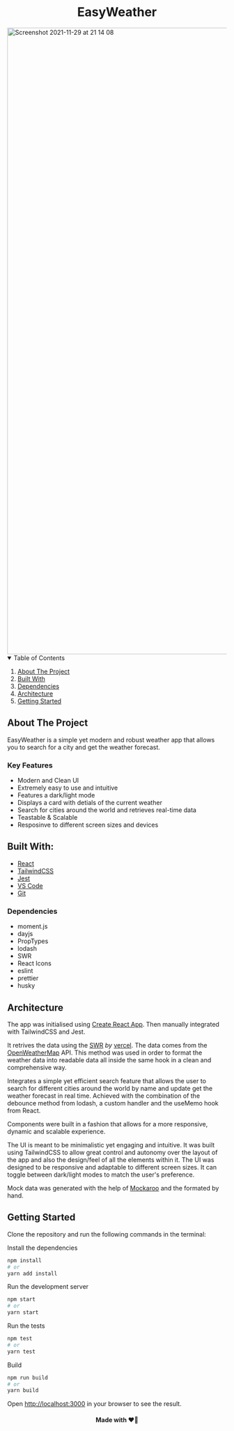 <h1 align="center">EasyWeather</h1>

<img width="1438" alt="Screenshot 2021-11-29 at 21 14 08" src="https://user-images.githubusercontent.com/43752457/143936437-688d12d1-72c1-4cba-ba2a-2994177a916f.png">

<!-- TABLE OF CONTENTS -->
<details open="open">
  <summary>Table of Contents</summary>
  <ol>
    <li><a href="#about-the-project">About The Project</a></li>
    <li><a href="#built-with">Built With</a></li>
    <li><a href="#dependencies">Dependencies</a></li>
    <li><a href="#architecture">Architecture</a></li>
    <li><a href="#getting-started">Getting Started</a></li>
  </ol>
</details>

## About The Project

EasyWeather is a simple yet modern and robust weather app that allows you to search for a city and get the weather forecast.

### Key Features

- Modern and Clean UI
- Extremely easy to use and intuitive
- Features a dark/light mode
- Displays a card with detials of the current weather
- Search for cities around the world and retrieves real-time data
- Teastable & Scalable
- Resposinve to different screen sizes and devices

## Built With:

- [React](https://reactjs.org/)
- [TailwindCSS](https://tailwindcss.com/)
- [Jest](https://jestjs.io/)
- [VS Code](https://code.visualstudio.com/)
- [Git](https://git-scm.com/)

### Dependencies

- moment.js
- dayjs
- PropTypes
- lodash
- SWR
- React Icons
- eslint
- prettier
- husky

## Architecture

The app was initialised using [Create React App](https://create-react-app.dev/). Then manually integrated with TailwindCSS and Jest.

It retrives the data using the [SWR](https://github.com/vercel/swr) <i>by</i> [vercel](https://vercel.com/). The data comes from the [OpenWeatherMap](https://openweathermap.org/) API. This method was used in order to format the weather data into readable data all inside the same hook in a clean and comprehensive way.

Integrates a simple yet efficient search feature that allows the user to search for different cities around the world by name and update get the weather forecast in real time. Achieved with the combination of the debounce method from lodash, a custom handler and the useMemo hook from React.

Components were built in a fashion that allows for a more responsive, dynamic and scalable experience.

The UI is meant to be minimalistic yet engaging and intuitive. 
It was built using TailwindCSS to allow great control and autonomy over the layout of the app and also the design/feel of all the elements within it. 
The UI was designed to be responsive and adaptable to different screen sizes. 
It can toggle between dark/light modes to match the user's preference.

Mock data was generated with the help of [Mockaroo](https://mockaroo.com/) and the formated by hand.

## Getting Started

Clone the repository and run the following commands in the terminal:

Install the dependencies 

```bash
npm install
# or
yarn add install
```

Run the development server

```bash
npm start
# or
yarn start
```

Run the tests

```bash
npm test
# or
yarn test
```

Build 

```bash
npm run build
# or
yarn build
```


Open [http://localhost:3000](http://localhost:3000) in your browser to see the result.

<!-- <a align="center">[![Netlify Status](https://api.netlify.com/api/v1/badges/934efba8-8e5f-4510-aab1-9558f5d6cfb9/deploy-status)](https://app.netlify.com/sites/easy-weather-pro/deploys)</a> -->


<h4 align="center">Made with ❤️‍🔥</h4>
